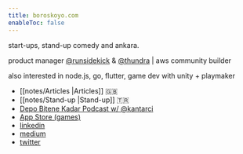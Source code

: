 ```yaml
---
title: boroskoyo.com
enableToc: false
---
```


start-ups, stand-up comedy and ankara. 

product manager [@runsidekick](https://runsidekick.com) & [@thundra](https://thundra.io) | aws community builder  

also interested in node.js, go, flutter, game dev with unity + playmaker

- [[notes/Articles |Articles]]  🇬🇧
- [[notes/Stand-up |Stand-up]]  🇹🇷
- [Depo Bitene Kadar Podcast w/ @kantarci](https://open.spotify.com/show/5PsjVnRPSfliyk2PbyqESz?si=2d95e78d2ad34937&nd=1)
- [App Store (games)](https://apps.apple.com/us/developer/baris-kaya/id1562905111)
- [linkedin](https://www.linkedin.com/in/kayabaris/)
- [medium](https://kaya.medium.com/)
- [twitter](https://twitter.com/boroskoyo)
